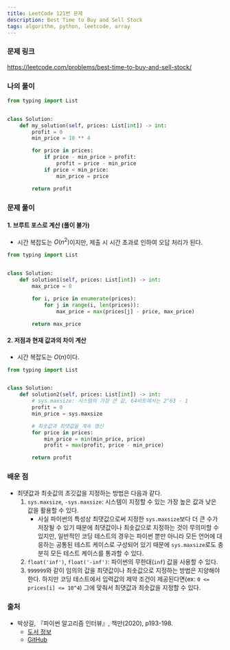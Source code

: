 ```yaml
---
title: LeetCode 121번 문제
description: Best Time to Buy and Sell Stock
tags: algorithm, python, leetcode, array
---
```


### 문제 링크

https://leetcode.com/problems/best-time-to-buy-and-sell-stock/

### 나의 풀이

```python
from typing import List


class Solution:
    def my_solution(self, prices: List[int]) -> int:
        profit = 0
        min_price = 10 ** 4

        for price in prices:
            if price - min_price > profit:
                profit = price - min_price
            if price < min_price:
                min_price = price

        return profit
```

### 문제 풀이

#### 1. 브루트 포스로 계산 (풀이 불가)

- 시간 복잡도는 $O(n^2)$이지만, 제출 시 시간 초과로 인하여 오답 처리가 된다.

```python
from typing import List


class Solution:
    def solution1(self, prices: List[int]) -> int:
        max_price = 0

        for i, price in enumerate(prices):
            for j in range(i, len(prices)):
                max_price = max(prices[j] - price, max_price)

        return max_price
```

#### 2. 저점과 현재 값과의 차이 계산

- 시간 복잡도는 $O(n)$이다.

```python
from typing import List


class Solution:
    def solution2(self, prices: List[int]) -> int:
        # sys.maxsize: 시스템의 가장 큰 값, 64비트에서는 2^63 - 1
        profit = 0
        min_price = sys.maxsize

        # 최솟값과 최댓값을 계속 갱신
        for price in prices:
            min_price = min(min_price, price)
            profit = max(profit, price - min_price)

        return profit
```

### 배운 점

- 최댓값과 최솟값의 초깃값을 지정하는 방법은 다음과 같다.
  1. `sys.maxsize`, `-sys.maxsize`: 시스템이 지정할 수 있는 가장 높은 값과 낮은 값을 활용할 수 있다.
     - 사실 파이썬의 특성상 최댓값으로써 지정한 `sys.maxsize`보다 더 큰 수가 저장될 수 있기 때문에 최댓값이나 최솟값으로 지정하는 것이 무의미할 수 있지만, 일반적인 코딩 테스트의 경우는 파이썬 뿐만 아니라 모든 언어에 대응하는 공통된 테스트 케이스로 구성되어 있기 때문에 `sys.maxsize`로도 충분히 모든 테스트 케이스를 통과할 수 있다.
  2. `float('inf')`, `float('-inf')`: 파이썬의 무한대(`inf`) 값을 사용할 수 있다.
  3. `999999`와 같이 임의의 값을 최댓값이나 최솟값으로 지정하는 방법은 지양해야 한다. 하지만 코딩 테스트에서 입력값의 제약 조건이 제공된다면(ex: `0 <= prices[i] <= 10^4`) 그에 맞춰서 최댓값과 최솟값을 지정할 수 있다.

### 출처

- 박상길, 『파이썬 알고리즘 인터뷰』, 책만(2020), p193-198.
  - [도서 정보](https://www.onlybook.co.kr/entry/algorithm-interview)
  - [GitHub](https://github.com/onlybooks/algorithm-interview)

